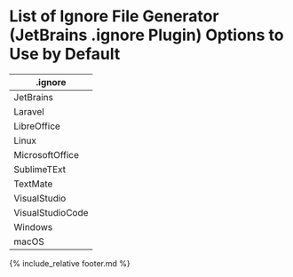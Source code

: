 # List of Ignore File Generator (JetBrains .ignore Plugin) Options to Use by Default

|.ignore|
|------|
|JetBrains|
|Laravel|
|LibreOffice|
|Linux|
|MicrosoftOffice|
|SublimeTExt|
|TextMate|
|VisualStudio|
|VisualStudioCode|
|Windows|
|macOS|

{% include_relative footer.md %}
